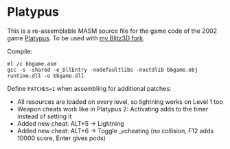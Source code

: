 # Platypus

This is a re-assemblable MASM source file for the game code of the 2002 game [Platypus](https://en.wikipedia.org/wiki/Platypus_(video_game)). To be used with [my Blitz3D fork](https://github.com/namazso/blitz3d_msvc2017).

Compile:

```
ml /c bbgame.asm
gcc -s -shared -e_DllEntry -nodefaultlibs -nostdlib bbgame.obj runtime.dll -o bbgame.dll
```

Define `PATCHES=1` when assembling for additional patches:

- All resources are loaded on every level, so lightning works on Level 1 too
- Weapon cheats work like in Platypus 2: Activating adds to the timer instead of setting it
- Added new cheat: ALT+5 -> Lightning
- Added new cheat: ALT+6 -> Toggle _vcheating (no collision, F12 adds 10000 score, Enter gives pods)
